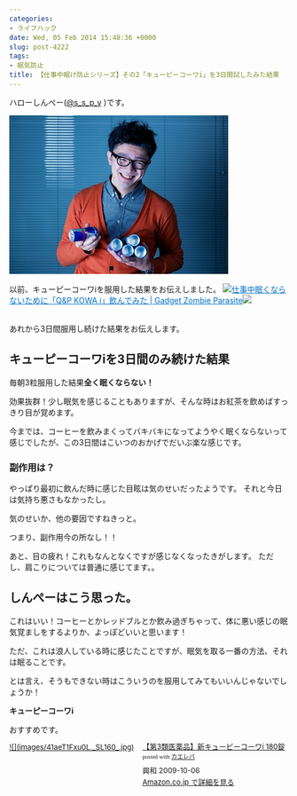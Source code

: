 ```yaml
---
categories:
- ライフハック
date: Wed, 05 Feb 2014 15:48:36 +0000
slug: post-4222
tags:
- 眠気防止
title: 【仕事中眠け防止シリーズ】その2「キューピーコーワi」を3日間試したみた結果
---
```


ハローしんぺー(<a href="https://twitter.com/s_s_p_y" target="_blank">@s_s_p_y</a> )です。


![](images/NewImage.png)

以前、キューピーコーワiを服用した結果をお伝えしました。
<a href="https://www.warawareotoko.com/2014/02/01/post-4186/" target="_blank">![](images/)</a><a style="color:#0070C5;" href="https://www.warawareotoko.com/2014/02/01/post-4186/" target="_blank">仕事中眠くならないために「Q&P KOWA i」飲んでみた | Gadget Zombie Parasite</a>![](images/)<br style="clear:both;" /><br>


あれから3日間服用し続けた結果をお伝えします。

<h2>キューピーコーワiを3日間のみ続けた結果</h2>

毎朝3粒服用した結果<b>全く眠くならない！</b>

効果抜群！少し眠気を感じることもありますが、そんな時はお紅茶を飲めばすっきり目が覚めます。

今までは、コーヒーを飲みまくってバキバキになってようやく眠くならないって感じでしたが、この3日間はこいつのおかげでだいぶ楽な感じです。


<h3>副作用は？</h3>

やっぱり最初に飲んだ時に感じた目眩は気のせいだったようです。
それと今日は気持ち悪さもなかったし。

気のせいか、他の要因ですねきっと。

つまり、副作用今の所なし！！

あと、目の疲れ！これもなんとなくですが感じなくなったきがします。
ただし、肩こりについては普通に感じてます。。


<h2>しんぺーはこう思った。</h2>

これはいい！コーヒーとかレッドブルとか飲み過ぎちゃって、体に悪い感じの眠気覚ましをするよりか、よっぽどいいと思います！

ただ、これは浪人している時に感じたことですが、眠気を取る一番の方法、それは眠ることです。

とは言え、そうもできない時はこういうのを服用してみてもいいんじゃないでしょうか！

<strong>キューピーコーワi</strong>

おすすめです。

<div class="kaerebalink-box" style="text-align:left;padding-bottom:20px;font-size:small;/zoom: 1;overflow: hidden;"><div class="kaerebalink-image" style="float:left;margin:0 15px 10px 0;"><a href="http://www.amazon.co.jp/exec/obidos/ASIN/B001JL8F4W/warawareotoko-22/ref=nosim/" rel="nofollow" target="_blank">![](images/41aeT1Fxu0L._SL160_.jpg)</a></div><div class="kaerebalink-info" style="line-height:120%;/zoom: 1;overflow: hidden;"><div class="kaerebalink-name" style="margin-bottom:10px;line-height:120%"><a href="http://www.amazon.co.jp/exec/obidos/ASIN/B001JL8F4W/warawareotoko-22/ref=nosim/" rel="nofollow" target="_blank">【第3類医薬品】新キューピーコーワi 180錠</a><div class="kaerebalink-powered-date" style="font-size:8pt;margin-top:5px;font-family:verdana;line-height:120%">posted with <a href="http://kaereba.com" rel="nofollow" target="_blank">カエレバ</a></div></div><div class="kaerebalink-detail" style="margin-bottom:5px;"> 興和 2009-10-06    </div><div class="kaerebalink-link" style="margin-top: 5px"><a href="http://www.amazon.co.jp/exec/obidos/ASIN/B001JL8F4W/warawareotoko-22/ref=nosim/" rel="nofollow" target="_blank">Amazon.co.jp で詳細を見る</a></div></div><div class="booklink-footer" style="clear: left"></div></div>